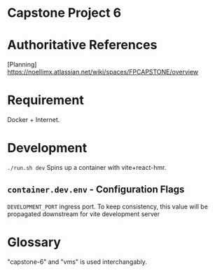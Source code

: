 # Capstone Project 6

# Authoritative References

[Planning] https://noellimx.atlassian.net/wiki/spaces/FPCAPSTONE/overview

# Requirement

Docker + Internet.

# Development

`./run.sh dev` Spins up a container with vite+react-hmr.

## `container.dev.env` - Configuration Flags

`DEVELOPMENT_PORT` ingress port. To keep consistency, this value will be propagated downstream for vite development server

# Glossary

"capstone-6" and "vms" is used interchangably.
